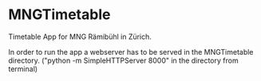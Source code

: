MNGTimetable
============


Timetable App for MNG Rämibühl in Zürich.


In order to run the app a webserver has to be served in the MNGTimetable directory. ("python -m SimpleHTTPServer 8000" in the directory from terminal)